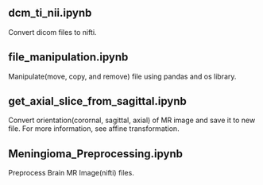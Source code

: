 
## dcm_ti_nii.ipynb
Convert dicom files to nifti.


## file_manipulation.ipynb
Manipulate(move, copy, and remove) file using pandas and os library.


## get_axial_slice_from_sagittal.ipynb
Convert orientation(corornal, sagittal, axial) of MR image and save it to new file.
For more information, see affine transformation.

## Meningioma_Preprocessing.ipynb
Preprocess Brain MR Image(nifti) files.
